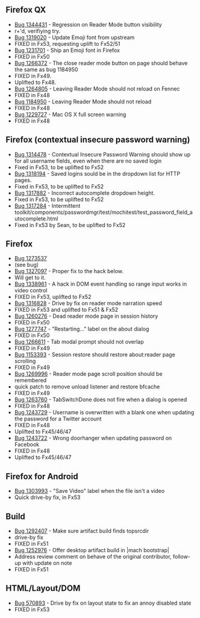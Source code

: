 ## Firefox QX

* [Bug 1344431](https://bugzil.la/1344431) - Regression on Reader Mode button visibility
 * r+'d, verifiying try.
* [Bug 1319020](https://bugzil.la/1319020) - Update Emoji font from upstream
 * FIXED in Fx53, requesting uplift to Fx52/51
* [Bug 1231701](https://bugzil.la/1231701) - Ship an Emoji font in Firefox
 * FIXED in Fx50
* [Bug 1266372](https://bugzil.la/1266372) - The close reader mode button on page should behave the same as bug 1184950
 * FIXED in Fx49.
 * Uplifted to Fx48.
* [Bug 1264805](https://bugzil.la/1264805) - Leaving Reader Mode should not reload on Fennec
 * FIXED in Fx48
* [Bug 1184950](https://bugzil.la/1184950) - Leaving Reader Mode should not reload
 * FIXED in Fx48
* [Bug 1229727](https://bugzil.la/1229727) - Mac OS X full screen warning
 * FIXED in Fx48

## Firefox (contextual insecure password warning)

* [Bug 1314478](https://bugzil.la/1314478) - Contextual Insecure Password Warning should show up for all username fields, even when there are no saved login
 * Fixed in Fx53, to be uplifted to Fx52
* [Bug 1318194](https://bugzil.la/1318194) - Saved logins sould be in the dropdown list for HTTP pages.
 * Fixed in Fx53, to be uplifted to Fx52
* [Bug 1317882](https://bugzil.la/1317882) - Incorrect autocomplete dropdown height.
 * Fixed in Fx53, to be uplifted to Fx52
* [Bug 1317284](https://bugzil.la/1317284) - Intermittent toolkit/components/passwordmgr/test/mochitest/test_password_field_autocomplete.html
 * Fixed in Fx53 by Sean, to be uplifted to Fx52

## Firefox
* [Bug 1273537](https://bugzil.la/1273537)
 * (see bug)
* [Bug 1327097](https://bugzil.la/1327097) - Proper fix to the hack below.
 * Will get to it.
* [Bug 1338961](https://bugzil.la/1338961) - A hack in DOM event handling so range input works in video control
 * FIXED in Fx53, uplifted to Fx52
* [Bug 1316828](https://bugzil.la/1316828) - Drive by fix on reader mode narration speed
 * FIXED in Fx53 and uplifted to Fx51 & Fx52
* [Bug 1260276](https://bugzil.la/1260276) - Dead reader mode page in session history
 * FIXED in Fx50
* [Bug 1277747](https://bugzil.la/1277747) - "Restarting..." label on the about dialog
 * FIXED in Fx50
* [Bug 1266611](https://bugzil.la/1266611) - Tab modal prompt should not overlap
 * FIXED in Fx49
* [Bug 1153393](https://bugzil.la/1153393) - Session restore should restore about:reader page scrolling
 * FIXED in Fx49
* [Bug 1269996](https://bugzil.la/1269996) - Reader mode page scroll position should be remembered
 * quick patch to remove unload listener and restore bfcache
 * FIXED in Fx49
* [Bug 1263760](https://bugzil.la/1263760) - TabSwitchDone does not fire when a dialog is opened
 * FIXED in Fx48
* [Bug 1243729](https://bugzil.la/1243729) - Username is overwritten with a blank one when updating the password for a Twitter account
 * FIXED in Fx48
 * Uplifted to Fx45/46/47
* [Bug 1243722](https://bugzil.la/1243722) - Wrong doorhanger when updating password on Facebook
 * FIXED in Fx48
 * Uplifted to Fx45/46/47

## Firefox for Android
* [Bug 1303993](https://bugzil.la/1303993) - "Save Video" label when the file isn't a video
 * Quick drive-by fix, in Fx53

## Build

* [Bug 1292407](https://bugzilla.mozilla.org/show_bug.cgi?id=1292407) - Make sure artifact build finds topsrcdir
 * drive-by fix
 * FIXED in Fx51
* [Bug 1252976](https://bugzil.la/1252976) - Offer desktop artifact build in |mach bootstrap|
 * Address review comment on behave of the original contributor, follow-up with update on note
 * FIXED in Fx51

## HTML/Layout/DOM

* [Bug 570893](https://bugzil.la/570893) - Drive by fix on layout state to fix an annoy disabled state
 * FIXED in Fx53
